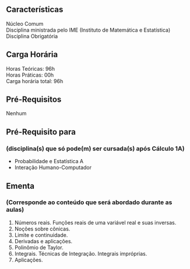 ## Características  
Núcleo Comum  
Disciplina ministrada pelo IME (Instituto de Matemática e Estatística)  
Disciplina Obrigatória  

## Carga Horária  
Horas Teóricas: 96h  
Horas Práticas: 00h  
Carga horária total: 96h  

## Pré-Requisitos  
Nenhum  

## Pré-Requisito para  
### (disciplina(s) que só pode(m) ser cursada(s) após Cálculo 1A)  
* Probabilidade e Estatística A  
* Interação Humano-Computador

## Ementa  
### (Corresponde ao conteúdo que será abordado durante as aulas)  
1.	Números reais. Funções reais de uma variável real e suas inversas. 
2.	Noções sobre cônicas. 
3.	Limite e continuidade. 
4.	Derivadas e aplicações. 
5.	Polinômio de Taylor. 
6.	Integrais. Técnicas de Integração. Integrais impróprias. 
7.	Aplicações.
